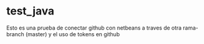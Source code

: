 # test_java
Esto es una prueba de conectar github con netbeans a traves de otra rama-branch (master) y el uso de tokens en github
